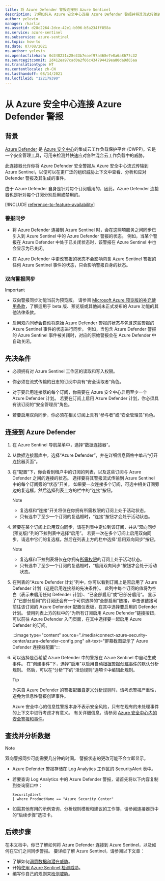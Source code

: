 ```yaml
---
title: 将 Azure Defender 警报连接到 Azure Sentinel
description: 了解如何从 Azure 安全中心连接 Azure Defender 警报并将其流式传输到 Azure Sentinel。
author: yelevin
manager: rkarlin
ms.assetid: d28c2264-2dce-42e1-b096-b5a234ff858a
ms.service: azure-sentinel
ms.subservice: azure-sentinel
ms.topic: how-to
ms.date: 07/08/2021
ms.author: yelevin
ms.openlocfilehash: 0d348231c28e33b7eaef97a468e7e8a6a8677c32
ms.sourcegitcommit: 2d412ea97cad0a2f66c434794429ea80da9d65aa
ms.translationtype: HT
ms.contentlocale: zh-CN
ms.lasthandoff: 08/14/2021
ms.locfileid: "122179390"
---
```

# <a name="connect-azure-defender-alerts-from-azure-security-center"></a>从 Azure 安全中心连接 Azure Defender 警报

## <a name="background"></a>背景

[Azure Defender](../security-center/azure-defender.md) 是 [Azure 安全中心](../security-center/security-center-introduction.md)的集成云工作负载保护平台 (CWPP)。它是一个安全管理工具，可用来检测并快速应对各种混合云工作负载中的威胁。 

此连接器允许你将 Azure Defender 安全警报从 Azure 安全中心流式传输到 Azure Sentinel，以便可以在更广泛的组织威胁上下文中查看、分析和应对 Defender 警报及其生成的事件。

由于 Azure Defender 自身是针对每个订阅启用的，因此，Azure Defender 连接器也是针对每个订阅分别启用或禁用的。

[!INCLUDE [reference-to-feature-availability](includes/reference-to-feature-availability.md)]

### <a name="alert-synchronization"></a>警报同步

- 将 Azure Defender 连接到 Azure Sentinel 时，会在这两项服务之间同步已引入到 Azure Sentinel 中的 Azure Defender 警报的状态。 例如，当某个警报在 Azure Defender 中处于已关闭状态时，该警报在 Azure Sentinel 中也会显示为已关闭。

- 在 Azure Defender 中更改警报的状态不会影响包含 Azure Sentinel 警报的任何 Azure Sentinel 事件的状态，只会影响警报自身的状态。

### <a name="bi-directional-alert-synchronization"></a>双向警报同步

> [!IMPORTANT]
>
> - 双向警报同步功能当前为预览版。 请参阅 [Microsoft Azure 预览版的补充使用条款](https://azure.microsoft.com/support/legal/preview-supplemental-terms/)，了解适用于 beta 版、预览版或其他尚未正式发布的 Azure 功能的其他法律条款。

- 启用双向同步会自动将原始 Azure Defender 警报的状态与包含这些警报的 Azure Sentinel 事件的状态进行同步。 例如，当包含 Azure Defender 警报的 Azure Sentinel 事件被关闭时，对应的原始警报会在 Azure Defender 中自动关闭。

## <a name="prerequisites"></a>先决条件

- 必须拥有对 Azure Sentinel 工作区的读取和写入权限。

- 你必须在流式传输的日志的订阅中具有“安全读取者”角色。

- 对于要启用连接器的每个订阅，你需要在 Azure 安全中心启用至少一个 Azure Defender 计划。 若要在订阅上启用 Azure Defender 计划，你必须具有该订阅的“安全管理员”角色。

-  若要启用双向同步，你必须在相关订阅上具有“参与者”或“安全管理员”角色。

## <a name="connect-to-azure-defender"></a>连接到 Azure Defender

1. 在 Azure Sentinel 导航菜单中，选择“数据连接器”。

1. 从数据连接器库中，选择“Azure Defender”，并在详细信息窗格中单击“打开连接器页面”。

1. 在“配置”下，你会看到租户中的订阅的列表，以及这些订阅与 Azure Defender 之间的连接的状态。 选择要将其警报流式传输到 Azure Sentinel 中的每个订阅旁的“状态”开关。 如果要一次连接多个订阅，可选中相关订阅旁边的复选框，然后选择列表上方的栏中的“连接”按钮。

    > [!NOTE]
    > - 复选框和“连接”开关将仅在你拥有所需权限的订阅上处于活动状态。
    > - 只有选中了至少一个订阅的复选框时，“连接”按钮才会处于活动状态。

1. 若要在某个订阅上启用双向同步，请在列表中定位到该订阅，并从“双向同步(预览版)”列的下拉列表中选择“启用”。  若要一次在多个订阅上启用双向同步，请选中它们的复选框，然后在列表上方的栏中选择“启用双向同步”按钮。

    > [!NOTE]
    > - 复选框和下拉列表将仅在你拥有[所需权限](#prerequisites)的订阅上处于活动状态。
    > - 只有选中了至少一个订阅的复选框时，“启用双向同步”按钮才会处于活动状态。

1. 在列表的“Azure Defender 计划”列中，你可以看到订阅上是否启用了 Azure Defender 计划（这是启用连接器的先决条件）。 此列中每个订阅的值将为空白（表示未启用任何 Defender 计划）、“已全部启用”或“已部分启用”。 显示了“已部分启用”的订阅还会有一个可供选择的“全部启用”链接，单击该链接可前往该订阅的 Azure Defender 配置仪表板，在其中选择要启用的 Defender 计划。 使用列表上方的栏中的“为所有订阅启用 Azure Defender”链接按钮，可以前往 Azure Defender 入门页面，在其中选择要一起启用 Azure Defender 的订阅。

    :::image type="content" source="./media/connect-azure-security-center/azure-defender-config.png" alt-text="屏幕截图显示了 Azure Defender 连接器配置":::

1. 可以选择是否希望 Azure Defender 中的警报在 Azure Sentinel 中自动生成事件。 在“创建事件”下，选择“启用”以启用自动[根据警报创建事件](create-incidents-from-alerts.md)的默认分析规则。 然后，可以在“分析”下的“活动规则”选项卡中编辑此规则。 

    > [!TIP]
    > 为来自 Azure Defender 的警报配置[自定义分析规则](detect-threats-custom.md)时，请考虑警报严重性，避免为信息性警报创建事件。 
    >
    > Azure 安全中心的信息性警报本身不表示安全风险，只有在现有的未处理事件的上下文中进行考虑才有意义。 有关详细信息，请参阅 [Azure 安全中心内的安全警报和事件](../security-center/security-center-alerts-overview.md)。
    > 
    

## <a name="find-and-analyze-your-data"></a>查找并分析数据

> [!NOTE]
> 双向警报同步可能需要几分钟的时间。 警报状态的更改可能不会立即显示。

- Azure Defender 警报存储在 Log Analytics 工作区的 SecurityAlert 表中。

- 若要查询 Log Analytics 中的 Azure Defender 警报，请首先将以下内容复制到查询窗口中：

    ```kusto
    SecurityAlert 
    | where ProductName == "Azure Security Center"
    ```

- 如需其他有用的示例查询、分析规则模板和建议的工作簿，请参阅连接器页中的“后续步骤”选项卡。

## <a name="next-steps"></a>后续步骤

在本文档中，你已了解如何将 Azure Defender 连接到 Azure Sentinel，以及如何在它们之间同步警报。 要详细了解 Azure Sentinel，请参阅以下文章：

- 了解如何[洞悉数据和潜在威胁](get-visibility.md)。
- 开始[使用 Azure Sentinel 检测威胁](detect-threats-built-in.md)。
- 编写你自己的规则来[检测威胁](detect-threats-custom.md)。